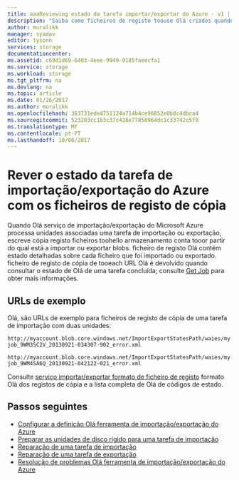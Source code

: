 ```yaml
---
title: aaaReviewing estado da tarefa importar/exportar do Azure - v1 | Microsoft Docs
description: "Saiba como ficheiros de registo toouse Olá criados quando Olá importar ou exportar tarefa foi executada estado de Olá toosee da tarefa de importação/exportação Olá."
author: muralikk
manager: syadav
editor: tysonn
services: storage
documentationcenter: 
ms.assetid: c69d1d69-6403-4eee-9949-0185faeecfa1
ms.service: storage
ms.workload: storage
ms.tgt_pltfrm: na
ms.devlang: na
ms.topic: article
ms.date: 01/26/2017
ms.author: muralikk
ms.openlocfilehash: 363731ede4751124a714b4ce96852e0b8c4dbca4
ms.sourcegitcommit: 523283cc1b3c37c428e77850964dc1c33742c5f0
ms.translationtype: MT
ms.contentlocale: pt-PT
ms.lasthandoff: 10/06/2017
---
```

# <a name="reviewing-azure-importexport-job-status-with-copy-log-files"></a>Rever o estado da tarefa de importação/exportação do Azure com os ficheiros de registo de cópia
Quando Olá serviço de importação/exportação do Microsoft Azure processa unidades associadas uma tarefa de importação ou exportação, escreve cópia registo ficheiros toohello armazenamento conta tooor partir do qual está a importar ou exportar blobs. ficheiro de registo Olá contém estado detalhadas sobre cada ficheiro que foi importado ou exportado. ficheiro de registo de cópia de tooeach URL Olá é devolvido quando consultar o estado de Olá de uma tarefa concluída; consulte [Get Job](/rest/api/storageservices/Get-Job3) para obter mais informações.  

## <a name="example-urls"></a>URLs de exemplo

Olá, são URLs de exemplo para ficheiros de registo de cópia de uma tarefa de importação com duas unidades:  
  
 `http://myaccount.blob.core.windows.net/ImportExportStatesPath/waies/myjob_9WM35C2V_20130921-034307-902_error.xml`  
  
 `http://myaccount.blob.core.windows.net/ImportExportStatesPath/waies/myjob_9WM45A6Q_20130921-042122-021_error.xml`  
  
 Consulte [serviço importar/exportar formato de ficheiro de registo](../storage-import-export-file-format-log.md) formato Olá dos registos de cópia e a lista completa de Olá de códigos de estado.  
  
## <a name="next-steps"></a>Passos seguintes
 
 * [Configurar a definição Olá ferramenta de importação/exportação do Azure](storage-import-export-tool-setup-v1.md)   
 * [Preparar as unidades de disco rígido para uma tarefa de importação](../storage-import-export-tool-preparing-hard-drives-import-v1.md)   
 * [Reparação de uma tarefa de importação](../storage-import-export-tool-repairing-an-import-job-v1.md)   
 * [Reparação de uma tarefa de exportação](../storage-import-export-tool-repairing-an-export-job-v1.md)   
 * [Resolução de problemas Olá ferramenta de importação/exportação do Azure](storage-import-export-tool-troubleshooting-v1.md)
